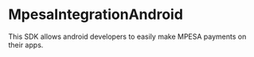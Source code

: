 # MpesaIntegrationAndroid

This SDK allows android developers to easily make MPESA payments on their apps.
